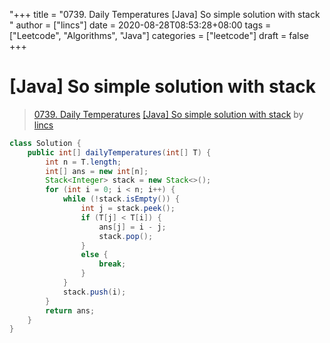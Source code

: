 "+++
title = "0739. Daily Temperatures [Java] So simple solution with stack "
author = ["lincs"]
date = 2020-08-28T08:53:28+08:00
tags = ["Leetcode", "Algorithms", "Java"]
categories = ["leetcode"]
draft = false
+++

# [Java] So simple solution with stack

> [0739. Daily Temperatures](https://leetcode-cn.com/problems/daily-temperatures/)
> [[Java] So simple solution with stack](https://leetcode-cn.com/problems/daily-temperatures/solution/java-so-simple-solution-with-stack-by-lincs/) by [lincs](https://leetcode-cn.com/u/lincs/)

```java
class Solution {
    public int[] dailyTemperatures(int[] T) {
        int n = T.length;
        int[] ans = new int[n];
        Stack<Integer> stack = new Stack<>();
        for (int i = 0; i < n; i++) {
            while (!stack.isEmpty()) {
                int j = stack.peek();
                if (T[j] < T[i]) {
                    ans[j] = i - j;
                    stack.pop();
                }
                else {
                    break;
                }
            }
            stack.push(i);
        }
        return ans;
    }
}
```
